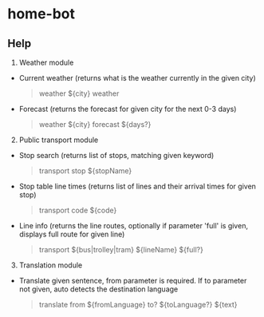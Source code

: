 # home-bot

## Help

1. Weather module
 - Current weather (returns what is the weather currently in the given city)
    > weather ${city} weather
    
 - Forecast (returns the forecast for given city for the next 0-3 days)
    > weather ${city} forecast ${days?}

2. Public transport module
  - Stop search (returns list of stops, matching given keyword)
    > transport stop ${stopName}

  - Stop table line times (returns list of lines and their arrival times for given stop)
    > transport code ${code}
    
  - Line info (returns the line routes, optionally if parameter 'full' is given, displays full route for given line)
    > transport ${bus|trolley|tram} ${lineName} ${full?}
    
3. Translation module
  - Translate given sentence, from parameter is required. If to parameter not given, auto detects the destination language
    > translate from ${fromLanguage} to? ${toLanguage?} ${text}
